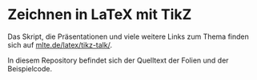 # Zeichnen in LaTeX mit TikZ

Das Skript, die Präsentationen und viele weitere Links zum Thema finden sich
auf [mlte.de/latex/tikz-talk/](https://www.mlte.de/latex/tikz-talk/).

In diesem Repository befindet sich der Quelltext der Folien und der Beispielcode.
